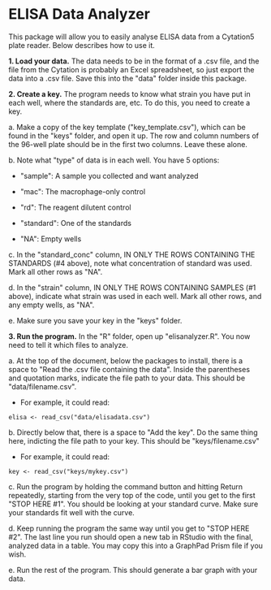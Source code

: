 # ELISA Data Analyzer

This package will allow you to easily analyse ELISA data from a Cytation5 plate reader. Below describes how to use it.

**1. Load your data.** The data needs to be in the format of a .csv file, and the file from the Cytation is probably an Excel spreadsheet, so just export the data into a .csv file. Save this into the "data" folder inside this package.

**2. Create a key.** The program needs to know what strain you have put in each well, where the standards are, etc. To do this, you need to create a key.

  a. Make a copy of the key template ("key_template.csv"), which can be found in the "keys" folder, and open it up. The row and column numbers of the 96-well plate should be in the first two columns. Leave these alone.

  b. Note what "type" of data is in each well. You have 5 options:

  -   "sample": A sample you collected and want analyzed

  -   "mac": The macrophage-only control

  -   "rd": The reagent dilutent control

  -   "standard": One of the standards

  -   "NA": Empty wells

  c. In the "standard_conc" column, IN ONLY THE ROWS CONTAINING THE STANDARDS (#4 above), note what concentration of standard was used. Mark all other rows as "NA".

  d. In the "strain" column, IN ONLY THE ROWS CONTAINING SAMPLES (#1 above), indicate what strain was used in each well. Mark all other rows, and any empty wells, as "NA".

  e. Make sure you save your key in the "keys" folder.

**3. Run the program.** In the "R" folder, open up "elisanalyzer.R". You now need to tell it which files to analyze.

  a. At the top of the document, below the packages to install, there is a space to "Read the .csv file containing the data". Inside the parentheses and quotation marks, indicate the file path to your data. This should be "data/filename.csv".

  -   For example, it could read:

```         
elisa <- read_csv("data/elisadata.csv")
```

  b. Directly below that, there is a space to "Add the key". Do the same thing here, indicting the file path to your key. This should be "keys/filename.csv"

  -   For example, it could read:

```         
key <- read_csv("keys/mykey.csv")
```

  c. Run the program by holding the command button and hitting Return repeatedly, starting from the very top of the code, until you get to the first "STOP HERE #1". You should be looking at your standard curve. Make sure your standards fit well with the curve.

  d. Keep running the program the same way until you get to "STOP HERE #2". The last line you run should open a new tab in RStudio with the final, analyzed data in a table. You may copy this into a GraphPad Prism file if you wish.

  e. Run the rest of the program. This should generate a bar graph with your data.
